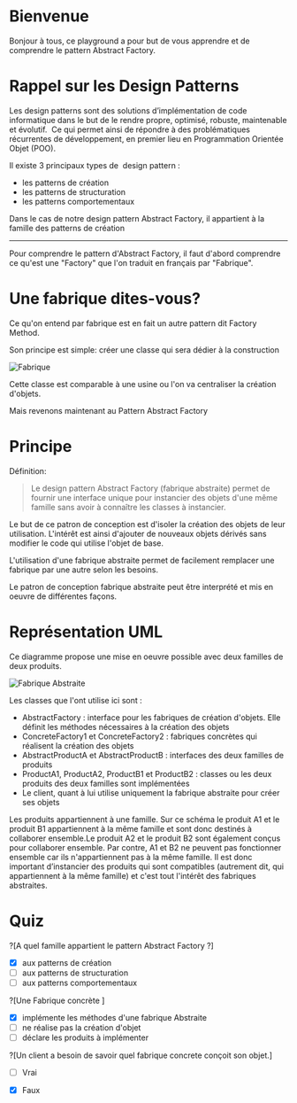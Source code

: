 # Bienvenue

Bonjour à tous, ce playground a pour but de vous apprendre et de comprendre le pattern Abstract Factory.

# Rappel sur les Design Patterns

Les design patterns sont des solutions d’implémentation de code informatique dans le but de le rendre propre, optimisé, robuste, maintenable et évolutif.  Ce qui permet ainsi de répondre à des problématiques récurrentes de développement, en premier lieu en Programmation Orientée Objet (POO). 

Il existe 3 principaux types de  design pattern :
- les patterns de création
- les patterns de structuration
- les patterns comportementaux 

Dans le cas de notre design pattern Abstract Factory, il appartient à la famille des patterns de création

---

Pour comprendre le pattern d'Abstract Factory, il faut d'abord comprendre ce qu'est une "Factory" que l'on traduit en français par "Fabrique".

# Une fabrique dites-vous?

Ce qu'on entend par fabrique est en fait un autre pattern dit Factory Method.

Son principe est simple: créer une classe qui sera dédier à la construction 

![Fabrique](https://img4.hostingpics.net/pics/275278Designpatternfabrique.png)

Cette classe est comparable à une usine ou l'on va centraliser la création d'objets.

Mais revenons maintenant au Pattern Abstract Factory

# Principe

Définition: 
> Le design pattern Abstract Factory (fabrique abstraite) permet de fournir une interface unique pour instancier des objets d'une même famille sans avoir à connaître les classes à instancier.


Le but de ce patron de conception est d'isoler la création des objets de leur utilisation. L'intérêt est ainsi d'ajouter de nouveaux objets dérivés sans modifier le code qui utilise l'objet de base.

L'utilisation d'une fabrique abstraite permet de facilement remplacer une fabrique par une autre selon les besoins.

Le patron de conception fabrique abstraite peut être interprété et mis en oeuvre de différentes façons.


# Représentation UML

Ce diagramme propose une mise en oeuvre possible avec deux familles de deux produits.

![Fabrique Abstraite](https://img4.hostingpics.net/pics/134636creationabstractfactory.png)

Les classes que l'ont utilise ici sont :

 - AbstractFactory : interface pour les fabriques de création d'objets. Elle définit les méthodes nécessaires à la création des objets
 - ConcreteFactory1 et ConcreteFactory2 : fabriques concrètes qui réalisent la création des objets
 - AbstractProductA et AbstractProductB : interfaces des deux familles de produits 
 - ProductA1, ProductA2, ProductB1 et ProductB2 : classes ou les deux produits des deux familles sont implémentées
 - Le client, quant à lui utilise uniquement la fabrique abstraite pour créer ses objets

Les produits appartiennent à une famille. Sur ce schéma le produit A1 et le produit B1 appartiennent à la même famille et sont donc destinés à collaborer ensemble.Le produit A2 et le produit B2 sont également conçus pour collaborer ensemble. 
Par contre, A1 et B2 ne peuvent pas fonctionner ensemble car ils n'appartiennent pas à la même famille. 
 Il est donc important d’instancier des produits qui sont compatibles (autrement dit, qui appartiennent à la même famille) et c'est tout l'intérêt des fabriques abstraites.
 
# Quiz

?[A quel famille appartient le pattern Abstract Factory  ?]
-[X] aux patterns de création
-[ ] aux patterns de structuration
-[ ] aux patterns comportementaux 

?[Une Fabrique concrète ]
-[X] implémente les méthodes d'une fabrique Abstraite
-[ ] ne réalise pas la création d'objet
-[ ] déclare les produits à implémenter

?[Un client a besoin de savoir quel fabrique concrete conçoit son objet.]
-[ ] Vrai
-[X] Faux



